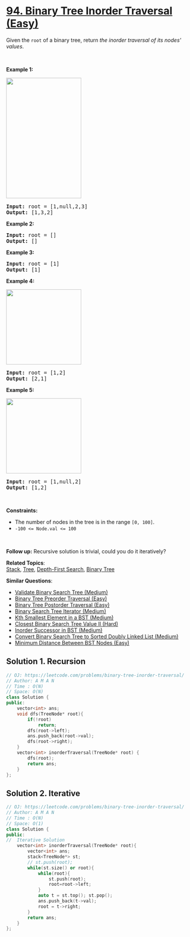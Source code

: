 # [94. Binary Tree Inorder Traversal (Easy)](https://leetcode.com/problems/binary-tree-inorder-traversal/)

<p>Given the <code>root</code> of a binary tree, return <em>the inorder traversal of its nodes' values</em>.</p>

<p>&nbsp;</p>
<p><strong>Example 1:</strong></p>
<img alt="" src="https://assets.leetcode.com/uploads/2020/09/15/inorder_1.jpg" style="width: 202px; height: 324px;">
<pre><strong>Input:</strong> root = [1,null,2,3]
<strong>Output:</strong> [1,3,2]
</pre>

<p><strong>Example 2:</strong></p>

<pre><strong>Input:</strong> root = []
<strong>Output:</strong> []
</pre>

<p><strong>Example 3:</strong></p>

<pre><strong>Input:</strong> root = [1]
<strong>Output:</strong> [1]
</pre>

<p><strong>Example 4:</strong></p>
<img alt="" src="https://assets.leetcode.com/uploads/2020/09/15/inorder_5.jpg" style="width: 202px; height: 202px;">
<pre><strong>Input:</strong> root = [1,2]
<strong>Output:</strong> [2,1]
</pre>

<p><strong>Example 5:</strong></p>
<img alt="" src="https://assets.leetcode.com/uploads/2020/09/15/inorder_4.jpg" style="width: 202px; height: 202px;">
<pre><strong>Input:</strong> root = [1,null,2]
<strong>Output:</strong> [1,2]
</pre>

<p>&nbsp;</p>
<p><strong>Constraints:</strong></p>

<ul>
	<li>The number of nodes in the tree is in the range <code>[0, 100]</code>.</li>
	<li><code>-100 &lt;= Node.val &lt;= 100</code></li>
</ul>

<p>&nbsp;</p>
<strong>Follow up:</strong> Recursive solution is trivial, could you do it iteratively?

**Related Topics**:  
[Stack](https://leetcode.com/tag/stack/), [Tree](https://leetcode.com/tag/tree/), [Depth-First Search](https://leetcode.com/tag/depth-first-search/), [Binary Tree](https://leetcode.com/tag/binary-tree/)

**Similar Questions**:
* [Validate Binary Search Tree (Medium)](https://leetcode.com/problems/validate-binary-search-tree/)
* [Binary Tree Preorder Traversal (Easy)](https://leetcode.com/problems/binary-tree-preorder-traversal/)
* [Binary Tree Postorder Traversal (Easy)](https://leetcode.com/problems/binary-tree-postorder-traversal/)
* [Binary Search Tree Iterator (Medium)](https://leetcode.com/problems/binary-search-tree-iterator/)
* [Kth Smallest Element in a BST (Medium)](https://leetcode.com/problems/kth-smallest-element-in-a-bst/)
* [Closest Binary Search Tree Value II (Hard)](https://leetcode.com/problems/closest-binary-search-tree-value-ii/)
* [Inorder Successor in BST (Medium)](https://leetcode.com/problems/inorder-successor-in-bst/)
* [Convert Binary Search Tree to Sorted Doubly Linked List (Medium)](https://leetcode.com/problems/convert-binary-search-tree-to-sorted-doubly-linked-list/)
* [Minimum Distance Between BST Nodes (Easy)](https://leetcode.com/problems/minimum-distance-between-bst-nodes/)

## Solution 1. Recursion

```cpp
// OJ: https://leetcode.com/problems/binary-tree-inorder-traversal/
// Author: A M A N
// Time : O(N)
// Space: O(N)
class Solution {
public:
    vector<int> ans;
    void dfs(TreeNode* root){
        if(!root)
            return;
        dfs(root->left);
        ans.push_back(root->val);
        dfs(root->right);
    }
    vector<int> inorderTraversal(TreeNode* root) {
        dfs(root);
        return ans;
    }
};
```

## Solution 2. Iterative

```cpp
// OJ: https://leetcode.com/problems/binary-tree-inorder-traversal/
// Author: A M A N
// Time : O(N)
// Space: O(1)
class Solution {
public:
//  Iterative Solution
    vector<int> inorderTraversal(TreeNode* root){
        vector<int> ans;
        stack<TreeNode*> st;
        // st.push(root);
        while(st.size() or root){
            while(root){
                st.push(root);
                root=root->left;
            }
            auto t = st.top(); st.pop();
            ans.push_back(t->val);
            root = t->right;
        }
        return ans;
    }
};
```